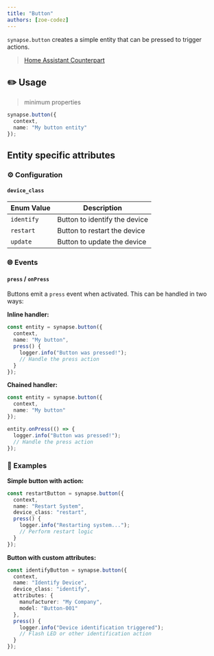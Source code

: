 ```yaml
---
title: "Button"
authors: [zoe-codez]
---
```


`synapse.button` creates a simple entity that can be pressed to trigger actions.

> [Home Assistant Counterpart](https://developers.home-assistant.io/docs/core/entity/button)

## ✏️ Usage

> minimum properties

```typescript
synapse.button({
  context,
  name: "My button entity"
});
```

## Entity specific attributes

### ⚙️ Configuration

#### `device_class`

| Enum Value | Description |
|------------|-------------|
| `identify` | Button to identify the device |
| `restart`  | Button to restart the device |
| `update`   | Button to update the device |

### 🌐 Events

#### `press` / `onPress`

Buttons emit a `press` event when activated. This can be handled in two ways:

**Inline handler:**
```typescript
const entity = synapse.button({
  context,
  name: "My button",
  press() {
    logger.info("Button was pressed!");
    // Handle the press action
  }
});
```

**Chained handler:**
```typescript
const entity = synapse.button({
  context,
  name: "My button"
});

entity.onPress(() => {
  logger.info("Button was pressed!");
  // Handle the press action
});
```

### 📝 Examples

**Simple button with action:**
```typescript
const restartButton = synapse.button({
  context,
  name: "Restart System",
  device_class: "restart",
  press() {
    logger.info("Restarting system...");
    // Perform restart logic
  }
});
```

**Button with custom attributes:**
```typescript
const identifyButton = synapse.button({
  context,
  name: "Identify Device",
  device_class: "identify",
  attributes: {
    manufacturer: "My Company",
    model: "Button-001"
  },
  press() {
    logger.info("Device identification triggered");
    // Flash LED or other identification action
  }
});
```

